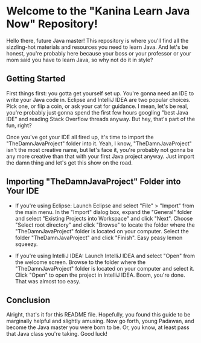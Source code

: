 # Welcome to the "Kanina Learn Java Now" Repository!

Hello there, future Java master! This repository is where you'll find all the sizzling-hot materials and resources you need to learn Java. And let's be honest, you're probably here because your boss or your professor or your mom said you have to learn Java, so why not do it in style?

## Getting Started

First things first: you gotta get yourself set up. You're gonna need an IDE to write your Java code in. Eclipse and IntelliJ IDEA are two popular choices. Pick one, or flip a coin, or ask your cat for guidance. I mean, let's be real, you're probably just gonna spend the first few hours googling "best Java IDE" and reading Stack Overflow threads anyway. But hey, that's part of the fun, right?

Once you've got your IDE all fired up, it's time to import the "TheDamnJavaProject" folder into it. Yeah, I know, "TheDamnJavaProject" isn't the most creative name, but let's face it, you're probably not gonna be any more creative than that with your first Java project anyway. Just import the damn thing and let's get this show on the road.

## Importing "TheDamnJavaProject" Folder into Your IDE

- If you're using Eclipse: Launch Eclipse and select "File" > "Import" from the main menu. In the "Import" dialog box, expand the "General" folder and select "Existing Projects into Workspace" and click "Next". Choose "Select root directory" and click "Browse" to locate the folder where the "TheDamnJavaProject" folder is located on your computer. Select the folder "TheDamnJavaProject" and click "Finish". Easy peasy lemon squeezy.

- If you're using IntelliJ IDEA: Launch IntelliJ IDEA and select "Open" from the welcome screen. Browse to the folder where the "TheDamnJavaProject" folder is located on your computer and select it. Click "Open" to open the project in IntelliJ IDEA. Boom, you're done. That was almost too easy.

## Conclusion

Alright, that's it for this README file. Hopefully, you found this guide to be marginally helpful and slightly amusing. Now go forth, young Padawan, and become the Java master you were born to be. Or, you know, at least pass that Java class you're taking. Good luck!
